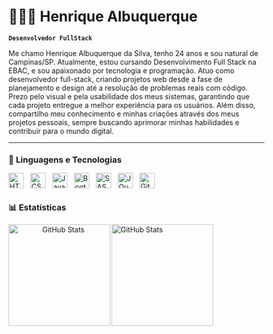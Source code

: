 # 👨🏻‍💻 Henrique Albuquerque

**`Desenvolvedor FullStack`**

Me chamo Henrique Albuquerque da Silva, tenho 24 anos e sou natural de Campinas/SP. Atualmente, estou cursando Desenvolvimento Full Stack na EBAC, e sou apaixonado por tecnologia e programação. Atuo como desenvolvedor full-stack, criando projetos web desde a fase de planejamento e design até a resolução de problemas reais com código. Prezo pelo visual e pela usabilidade dos meus sistemas, garantindo que cada projeto entregue a melhor experiência para os usuários. Além disso, compartilho meu conhecimento e minhas criações através dos meus projetos pessoais, sempre buscando aprimorar minhas habilidades e contribuir para o mundo digital.

---

### 🤖 Linguagens e Tecnologias

<img 
    align="left" 
    alt="HTML"
    title="HTML" 
    width="30px" 
    style="padding-right: 10px;" 
    src="https://cdn.jsdelivr.net/gh/devicons/devicon@latest/icons/html5/html5-original.svg" 
/>
<img 
    align="left" 
    alt="CSS" 
    title="CSS"
    width="30px" 
    style="padding-right: 10px;" 
    src="https://cdn.jsdelivr.net/gh/devicons/devicon@latest/icons/css3/css3-original.svg" 
/>
<img 
    align="left" 
    alt="JavaScript" 
    title="JavaScript"
    width="30px" 
    style="padding-right: 10px;" 
    src="https://cdn.jsdelivr.net/gh/devicons/devicon@latest/icons/javascript/javascript-original.svg" 
/>
<img 
    align="left" 
    alt="Bootstrap"
    title="Bootstrap" 
    width="30px" 
    style="padding-right: 10px;" 
    src="https://cdn.jsdelivr.net/gh/devicons/devicon@latest/icons/bootstrap/bootstrap-original.svg" 
/>
<img 
    align="left" 
    alt="SASS" 
    title="SASS"
    width="30px" 
    style="padding-right: 10px;" 
    src="https://cdn.jsdelivr.net/gh/devicons/devicon@latest/icons/sass/sass-original.svg" 
/>
<img 
    align="left" 
    alt="JQuery" 
    title="JQuery"
    width="30px" 
    style="padding-right: 10px;" 
    src="https://cdn.jsdelivr.net/gh/devicons/devicon@latest/icons/jquery/jquery-original.svg" 
/>
<img 
    align="left" 
    alt="Git" 
    title="Git"
    width="30px" 
    style="padding-right: 10px;" 
    src="https://cdn.jsdelivr.net/gh/devicons/devicon@latest/icons/git/git-original.svg" 
/>

<br/>
<br/>

### 📊 Estatísticas

<p align="center">
  <img 
    align="left" 
    alt="GitHub Stats" 
    height="200" 
    src="https://github-readme-stats.vercel.app/api?username=srdev-henrique&show_icons=true&theme=tokyonight&include_all_commits=true&locale=pt-br" 
  />

<img 
      align="left" 
      alt="GitHub Stats" 
      height="200" 
      src="https://github-readme-stats.vercel.app/api/top-langs/?username=srdev-henrique&theme=tokyonight&layout=compact&custom_title=Tecnologias&langs_count=8" 
  />

</p>
